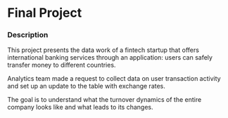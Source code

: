 # Final Project

### Description

This project presents the data work of a fintech startup that offers international banking services through an application: users can safely transfer money to different countries.

Analytics team made a request to collect data on user transaction activity and set up an update to the table with exchange rates.

The goal is to understand what the turnover dynamics of the entire company looks like and what leads to its changes.

